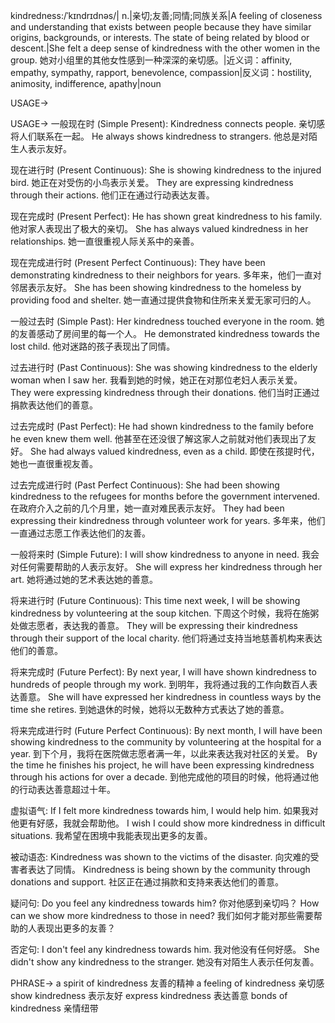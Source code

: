 kindredness:/ˈkɪndrɪdnəs/| n.|亲切;友善;同情;同族关系|A feeling of closeness and understanding that exists between people because they have similar origins, backgrounds, or interests.  The state of being related by blood or descent.|She felt a deep sense of kindredness with the other women in the group. 她对小组里的其他女性感到一种深深的亲切感。|近义词：affinity, empathy, sympathy, rapport, benevolence, compassion|反义词：hostility, animosity, indifference, apathy|noun

USAGE->

USAGE->
一般现在时 (Simple Present):
Kindredness connects people.  亲切感将人们联系在一起。
He always shows kindredness to strangers. 他总是对陌生人表示友好。

现在进行时 (Present Continuous):
She is showing kindredness to the injured bird. 她正在对受伤的小鸟表示关爱。
They are expressing kindredness through their actions. 他们正在通过行动表达友善。

现在完成时 (Present Perfect):
He has shown great kindredness to his family. 他对家人表现出了极大的亲切。
She has always valued kindredness in her relationships. 她一直很重视人际关系中的亲善。

现在完成进行时 (Present Perfect Continuous):
They have been demonstrating kindredness to their neighbors for years. 多年来，他们一直对邻居表示友好。
She has been showing kindredness to the homeless by providing food and shelter. 她一直通过提供食物和住所来关爱无家可归的人。

一般过去时 (Simple Past):
Her kindredness touched everyone in the room. 她的友善感动了房间里的每一个人。
He demonstrated kindredness towards the lost child. 他对迷路的孩子表现出了同情。

过去进行时 (Past Continuous):
She was showing kindredness to the elderly woman when I saw her. 我看到她的时候，她正在对那位老妇人表示关爱。
They were expressing kindredness through their donations.  他们当时正通过捐款表达他们的善意。

过去完成时 (Past Perfect):
He had shown kindredness to the family before he even knew them well. 他甚至在还没很了解这家人之前就对他们表现出了友好。
She had always valued kindredness, even as a child.  即使在孩提时代，她也一直很重视友善。

过去完成进行时 (Past Perfect Continuous):
She had been showing kindredness to the refugees for months before the government intervened.  在政府介入之前的几个月里，她一直对难民表示友好。
They had been expressing their kindredness through volunteer work for years.  多年来，他们一直通过志愿工作表达他们的友善。

一般将来时 (Simple Future):
I will show kindredness to anyone in need.  我会对任何需要帮助的人表示友好。
She will express her kindredness through her art. 她将通过她的艺术表达她的善意。

将来进行时 (Future Continuous):
This time next week, I will be showing kindredness by volunteering at the soup kitchen. 下周这个时候，我将在施粥处做志愿者，表达我的善意。
They will be expressing their kindredness through their support of the local charity. 他们将通过支持当地慈善机构来表达他们的善意。


将来完成时 (Future Perfect):
By next year, I will have shown kindredness to hundreds of people through my work. 到明年，我将通过我的工作向数百人表达善意。
She will have expressed her kindredness in countless ways by the time she retires. 到她退休的时候，她将以无数种方式表达了她的善意。

将来完成进行时 (Future Perfect Continuous):
By next month, I will have been showing kindredness to the community by volunteering at the hospital for a year. 到下个月，我将在医院做志愿者满一年，以此来表达我对社区的关爱。
By the time he finishes his project, he will have been expressing kindredness through his actions for over a decade. 到他完成他的项目的时候，他将通过他的行动表达善意超过十年。

虚拟语气:
If I felt more kindredness towards him, I would help him. 如果我对他更有好感，我就会帮助他。
I wish I could show more kindredness in difficult situations. 我希望在困境中我能表现出更多的友善。

被动语态:
Kindredness was shown to the victims of the disaster.  向灾难的受害者表达了同情。
Kindredness is being shown by the community through donations and support. 社区正在通过捐款和支持来表达他们的善意。

疑问句:
Do you feel any kindredness towards him? 你对他感到亲切吗？
How can we show more kindredness to those in need? 我们如何才能对那些需要帮助的人表现出更多的友善？

否定句:
I don't feel any kindredness towards him. 我对他没有任何好感。
She didn't show any kindredness to the stranger. 她没有对陌生人表示任何友善。


PHRASE->
a spirit of kindredness  友善的精神
a feeling of kindredness  亲切感
show kindredness  表示友好
express kindredness  表达善意
bonds of kindredness  亲情纽带
